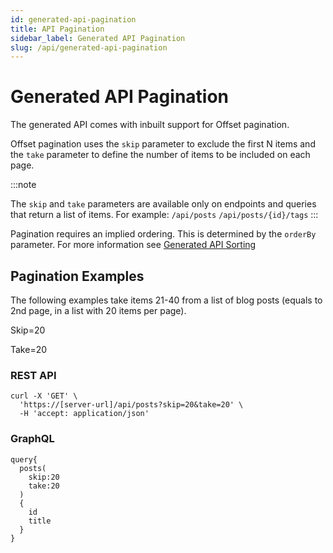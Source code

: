 ```yaml
---
id: generated-api-pagination
title: API Pagination
sidebar_label: Generated API Pagination
slug: /api/generated-api-pagination
---
```


# Generated API Pagination

The generated API comes with inbuilt support for Offset pagination.

Offset pagination uses the `skip` parameter to exclude the first N items and the `take` parameter to define the number of items to be included on each page.

:::note

The `skip` and `take` parameters are available only on endpoints and queries that return a list of items.
For example: `/api/posts` `/api/posts/{id}/tags`
:::

Pagination requires an implied ordering. This is determined by the `orderBy` parameter. For more information see [Generated API Sorting](../generated-api-sorting)

## Pagination Examples

The following examples take items 21-40 from a list of blog posts (equals to 2nd page, in a list with 20 items per page).

Skip=20

Take=20

### REST API

```
curl -X 'GET' \
  'https://[server-url]/api/posts?skip=20&take=20' \
  -H 'accept: application/json'
```

### GraphQL

```
query{
  posts(
    skip:20
    take:20
  )
  {
    id
    title
  }
}
```
